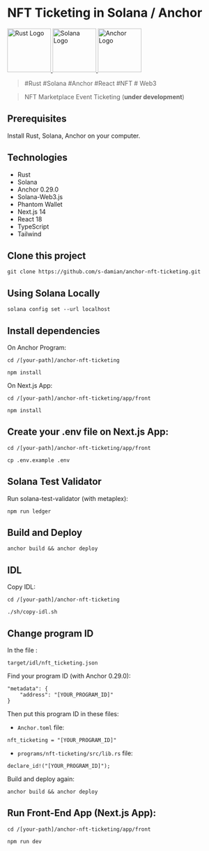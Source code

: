 
# NFT Ticketing in Solana / Anchor

<a href="https://github.com/s-damian/rust-solana-wallet">
<img src="https://raw.githubusercontent.com/s-damian/medias/main/technos-logos/rust.webp" alt="Rust Logo" height="100px">
</a>
<a href="https://github.com/s-damian/rust-solana-wallet">
<img src="https://raw.githubusercontent.com/s-damian/medias/main/technos-logos/solana.webp" alt="Solana Logo" height="100px">
</a>
<a href="https://github.com/s-damian/rust-solana-wallet">
<img src="https://raw.githubusercontent.com/s-damian/medias/main/technos-logos/anchor.webp" alt="Anchor Logo" height="100px">
</a>

> #Rust #Solana #Anchor #React #NFT # Web3

> NFT Marketplace Event Ticketing (**under development**)


## Prerequisites

Install Rust, Solana, Anchor on your computer.


## Technologies

* Rust
* Solana
* Anchor 0.29.0
* Solana-Web3.js
* Phantom Wallet
* Next.js 14
* React 18
* TypeScript
* Tailwind


## Clone this project

```
git clone https://github.com/s-damian/anchor-nft-ticketing.git

```


## Using Solana Locally

```
solana config set --url localhost
```


## Install dependencies

On Anchor Program:

```
cd /[your-path]/anchor-nft-ticketing
```

```
npm install
```

On Next.js App:

```
cd /[your-path]/anchor-nft-ticketing/app/front
```

```
npm install
```


## Create your .env file on Next.js App:

```
cd /[your-path]/anchor-nft-ticketing/app/front
```

```
cp .env.example .env
```



## Solana Test Validator

Run solana-test-validator (with metaplex):

```
npm run ledger
```


## Build and Deploy

```
anchor build && anchor deploy
```


## IDL

Copy IDL:

```
cd /[your-path]/anchor-nft-ticketing
```

```
./sh/copy-idl.sh
```


## Change program ID

In the file :

```
target/idl/nft_ticketing.json
```

Find your program ID (with Anchor 0.29.0):

```
"metadata": {
    "address": "[YOUR_PROGRAM_ID]"
}
```

Then put this program ID in these files:

- ```Anchor.toml``` file:

```
nft_ticketing = "[YOUR_PROGRAM_ID]"
```

- ```programs/nft-ticketing/src/lib.rs``` file:

```
declare_id!("[YOUR_PROGRAM_ID]");
```

Build and deploy again:
```
anchor build && anchor deploy
```


## Run Front-End App (Next.js App):

```
cd /[your-path]/anchor-nft-ticketing/app/front
```

```
npm run dev
```

